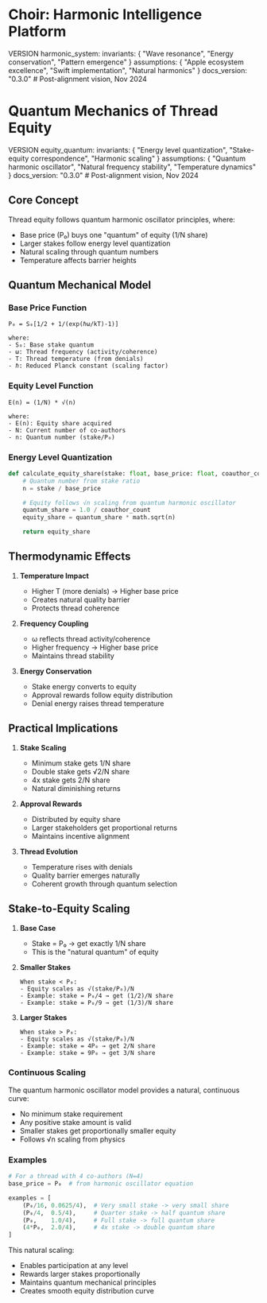 # Choir: Harmonic Intelligence Platform

VERSION harmonic_system:
invariants: {
"Wave resonance",
"Energy conservation",
"Pattern emergence"
}
assumptions: {
"Apple ecosystem excellence",
"Swift implementation",
"Natural harmonics"
}
docs_version: "0.3.0" # Post-alignment vision, Nov 2024

# Quantum Mechanics of Thread Equity

VERSION equity_quantum:
invariants: {
"Energy level quantization",
"Stake-equity correspondence",
"Harmonic scaling"
}
assumptions: {
"Quantum harmonic oscillator",
"Natural frequency stability",
"Temperature dynamics"
}
docs_version: "0.3.0" # Post-alignment vision, Nov 2024

## Core Concept

Thread equity follows quantum harmonic oscillator principles, where:

- Base price (P₀) buys one "quantum" of equity (1/N share)
- Larger stakes follow energy level quantization
- Natural scaling through quantum numbers
- Temperature affects barrier heights

## Quantum Mechanical Model

### Base Price Function

```
P₀ = S₀[1/2 + 1/(exp(ℏω/kT)-1)]

where:
- S₀: Base stake quantum
- ω: Thread frequency (activity/coherence)
- T: Thread temperature (from denials)
- ℏ: Reduced Planck constant (scaling factor)
```

### Equity Level Function

```
E(n) = (1/N) * √(n)

where:
- E(n): Equity share acquired
- N: Current number of co-authors
- n: Quantum number (stake/P₀)
```

### Energy Level Quantization

```python
def calculate_equity_share(stake: float, base_price: float, coauthor_count: int) -> float:
    # Quantum number from stake ratio
    n = stake / base_price

    # Equity follows √n scaling from quantum harmonic oscillator
    quantum_share = 1.0 / coauthor_count
    equity_share = quantum_share * math.sqrt(n)

    return equity_share
```

## Thermodynamic Effects

1. **Temperature Impact**

   - Higher T (more denials) → Higher base price
   - Creates natural quality barrier
   - Protects thread coherence

2. **Frequency Coupling**

   - ω reflects thread activity/coherence
   - Higher frequency → Higher base price
   - Maintains thread stability

3. **Energy Conservation**
   - Stake energy converts to equity
   - Approval rewards follow equity distribution
   - Denial energy raises thread temperature

## Practical Implications

1. **Stake Scaling**

   - Minimum stake gets 1/N share
   - Double stake gets √2/N share
   - 4x stake gets 2/N share
   - Natural diminishing returns

2. **Approval Rewards**

   - Distributed by equity share
   - Larger stakeholders get proportional returns
   - Maintains incentive alignment

3. **Thread Evolution**
   - Temperature rises with denials
   - Quality barrier emerges naturally
   - Coherent growth through quantum selection

## Stake-to-Equity Scaling

1. **Base Case**

   - Stake = P₀ → get exactly 1/N share
   - This is the "natural quantum" of equity

2. **Smaller Stakes**

   ```
   When stake < P₀:
   - Equity scales as √(stake/P₀)/N
   - Example: stake = P₀/4 → get (1/2)/N share
   - Example: stake = P₀/9 → get (1/3)/N share
   ```

3. **Larger Stakes**
   ```
   When stake > P₀:
   - Equity scales as √(stake/P₀)/N
   - Example: stake = 4P₀ → get 2/N share
   - Example: stake = 9P₀ → get 3/N share
   ```

### Continuous Scaling

The quantum harmonic oscillator model provides a natural, continuous curve:

- No minimum stake requirement
- Any positive stake amount is valid
- Smaller stakes get proportionally smaller equity
- Follows √n scaling from physics

### Examples

```python
# For a thread with 4 co-authors (N=4)
base_price = P₀  # from harmonic oscillator equation

examples = [
    (P₀/16, 0.0625/4),  # Very small stake -> very small share
    (P₀/4,  0.5/4),     # Quarter stake -> half quantum share
    (P₀,    1.0/4),     # Full stake -> full quantum share
    (4*P₀,  2.0/4),     # 4x stake -> double quantum share
]
```

This natural scaling:

- Enables participation at any level
- Rewards larger stakes proportionally
- Maintains quantum mechanical principles
- Creates smooth equity distribution curve
